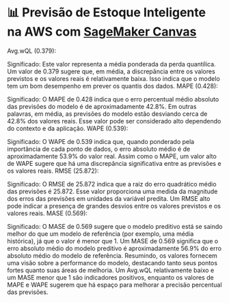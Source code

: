 # 📊 Previsão de Estoque Inteligente na AWS com [SageMaker Canvas](https://aws.amazon.com/pt/sagemaker/canvas/)

Avg.wQL (0.379):

Significado: Este valor representa a média ponderada da perda quantílica. Um valor de 0.379 sugere que, em média, a discrepância entre os valores previstos e os valores reais é relativamente baixa. Isso indica que o modelo tem um bom desempenho em prever os quantis dos dados.
MAPE (0.428):

Significado: O MAPE de 0.428 indica que o erro percentual médio absoluto das previsões do modelo é de aproximadamente 42.8%. Em outras palavras, em média, as previsões do modelo estão desviando cerca de 42.8% dos valores reais. Esse valor pode ser considerado alto dependendo do contexto e da aplicação.
WAPE (0.539):

Significado: O WAPE de 0.539 indica que, quando ponderado pela importância de cada ponto de dados, o erro absoluto médio é de aproximadamente 53.9% do valor real. Assim como o MAPE, um valor alto de WAPE sugere que há uma discrepância significativa entre as previsões e os valores reais.
RMSE (25.872):

Significado: O RMSE de 25.872 indica que a raiz do erro quadrático médio das previsões é 25.872. Esse valor proporciona uma medida da magnitude dos erros das previsões em unidades da variável predita. Um RMSE alto pode indicar a presença de grandes desvios entre os valores previstos e os valores reais.
MASE (0.569):

Significado: O MASE de 0.569 sugere que o modelo preditivo está se saindo melhor do que um modelo de referência (por exemplo, uma média histórica), já que o valor é menor que 1. Um MASE de 0.569 significa que o erro absoluto médio do modelo preditivo é aproximadamente 56.9% do erro absoluto médio do modelo de referência.
Resumindo, os valores fornecem uma visão sobre a performance do modelo, destacando tanto seus pontos fortes quanto suas áreas de melhoria. Um Avg.wQL relativamente baixo e um MASE menor que 1 são indicadores positivos, enquanto os valores de MAPE e WAPE sugerem que há espaço para melhorar a precisão percentual das previsões.
